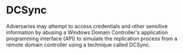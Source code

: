 # DCSync

Adversaries may attempt to access credentials and other sensitive information by abusing a Windows Domain Controller's application programming interface (API) to simulate the replication process from a remote domain controller using a technique called DCSync.